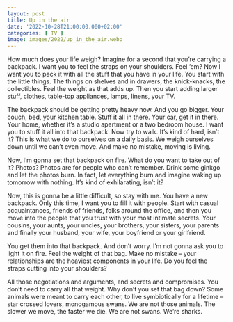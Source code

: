 ```yaml
---
layout: post
title: Up in the air
date: '2022-10-28T21:00:00.000+02:00'
categories: [ TV ]
image: images/2022/up_in_the_air.webp
---
```


How much does your life weigh? Imagine for a second that you’re carrying a backpack. I want you to feel the straps on your shoulders. Feel ’em? Now I want you to pack it with all the stuff that you have in your life. You start with the little things. The things on shelves and in drawers, the knick-knacks, the collectibles. Feel the weight as that adds up. Then you start adding larger stuff, clothes, table-top appliances, lamps, linens, your TV.

The backpack should be getting pretty heavy now. And you go bigger. Your couch, bed, your kitchen table. Stuff it all in there. Your car, get it in there. Your home, whether it’s a studio apartment or a two bedroom house. I want you to stuff it all into that backpack. Now try to walk. It’s kind of hard, isn’t it? This is what we do to ourselves on a daily basis. We weigh ourselves down until we can’t even move. And make no mistake, moving is living.

Now, I’m gonna set that backpack on fire. What do you want to take out of it? Photos? Photos are for people who can’t remember. Drink some ginkgo and let the photos burn. In fact, let everything burn and imagine waking up tomorrow with nothing. It’s kind of exhilarating, isn’t it?

Now, this is gonna be a little difficult, so stay with me. You have a new backpack. Only this time, I want you to fill it with people. Start with casual acquaintances, friends of friends, folks around the office, and then you move into the people that you trust with your most intimate secrets. Your cousins, your aunts, your uncles, your brothers, your sisters, your parents and finally your husband, your wife, your boyfriend or your girlfriend.

You get them into that backpack. And don’t worry. I’m not gonna ask you to light it on fire. Feel the weight of that bag. Make no mistake – your relationships are the heaviest components in your life. Do you feel the straps cutting into your shoulders?

All those negotiations and arguments, and secrets and compromises. You don’t need to carry all that weight. Why don’t you set that bag down? Some animals were meant to carry each other, to live symbiotically for a lifetime – star crossed lovers, monogamous swans. We are not those animals. The slower we move, the faster we die. We are not swans. We’re sharks.
